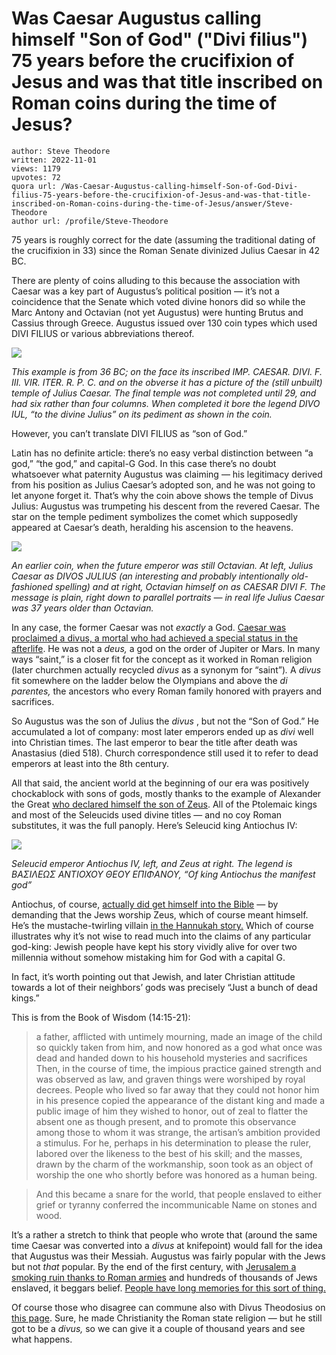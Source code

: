 # Was Caesar Augustus calling himself "Son of God" ("Divi filius") 75 years before the crucifixion of Jesus and was that title inscribed on Roman coins during the time of Jesus?

	author: Steve Theodore
	written: 2022-11-01
	views: 1179
	upvotes: 72
	quora url: /Was-Caesar-Augustus-calling-himself-Son-of-God-Divi-filius-75-years-before-the-crucifixion-of-Jesus-and-was-that-title-inscribed-on-Roman-coins-during-the-time-of-Jesus/answer/Steve-Theodore
	author url: /profile/Steve-Theodore


75 years is roughly correct for the date (assuming the traditional dating of the crucifixion in 33) since the Roman Senate divinized Julius Caesar in 42 BC.

There are plenty of coins alluding to this because the association with Caesar was a key part of Augustus’s political position — it’s not a coincidence that the Senate which voted divine honors did so while the Marc Antony and Octavian (not yet Augustus) were hunting Brutus and Cassius through Greece. Augustus issued over 130 coin types which used DIVI FILIUS or various abbreviations thereof.

![](https://qph.cf2.quoracdn.net/main-qimg-0a2d2a8fec47e52461dc977a5e4cc253-lq)

_This example is from 36 BC; on the face its inscribed IMP. CAESAR. DIVI. F. III. VIR. ITER. R. P. C. and on the obverse it has a picture of the (still unbuilt) temple of Julius Caesar. The final temple was not completed until 29, and had six rather than four columns. When completed it bore the legend DIVO IUL, “to the divine Julius” on its pediment as shown in the coin._ 

However, you can’t translate DIVI FILIUS as “son of God.”

Latin has no definite article: there’s no easy verbal distinction between “a god,” “the god,” and capital-G God. In this case there’s no doubt whatsoever what paternity Augustus was claiming — his legitimacy derived from his position as Julius Caesar’s adopted son, and he was not going to let anyone forget it. That’s why the coin above shows the temple of Divus Julius: Augustus was trumpeting his descent from the revered Caesar. The star on the temple pediment symbolizes the comet which supposedly appeared at Caesar’s death, heralding his ascension to the heavens.

![](https://qph.cf2.quoracdn.net/main-qimg-0f9c0abee6e84c5eabd13eb136c30410-lq)

_An earlier coin, when the future emperor was still Octavian. At left, Julius Caesar as DIVOS JULIUS (an interesting and probably intentionally old-fashioned spelling) and at right, Octavian himself on as CAESAR DIVI F. The message is plain, right down to parallel portraits — in real life Julius Caesar was 37 years older than Octavian._ 

In any case, the former Caesar was not _exactly_ a God. [Caesar was proclaimed a divus, a mortal who had achieved a special status in the afterlife](https://www.quora.com/After-Julius-Caesar-was-deified-after-his-death-did-he-become-the-god-of-something-or-did-he-just-become-Julius-Caesar-the-God/answer/Steve-Theodore). He was not a _deus,_  a god on the order of Jupiter or Mars. In many ways “saint,” is a closer fit for the concept as it worked in Roman religion (later churchmen actually recycled _divus_ as a synonym for “saint”)_._ A _divus_ fit somewhere on the ladder below the Olympians and above the _di parentes,_ the ancestors who every Roman family honored with prayers and sacrifices.

So Augustus was the son of Julius the _divus_ , but not the “Son of God.” He accumulated a lot of company: most later emperors ended up as _divi_ well into Christian times. The last emperor to bear the title after death was Anastasius (died 518). Church correspondence still used it to refer to dead emperors at least into the 8th century.

All that said, the ancient world at the beginning of our era was positively chockablock with sons of gods, mostly thanks to the example of Alexander the Great [who declared himself the son of Zeus](https://www.quora.com/Have-you-heard-that-Alexander-the-Great-was-declared-a-Son-of-God/answer/Steve-Theodore). All of the Ptolemaic kings and most of the Seleucids used divine titles — and no coy Roman substitutes, it was the full panoply. Here’s Seleucid king Antiochus IV:

![](https://qph.cf2.quoracdn.net/main-qimg-b97f30fc28381b8d9be7d0e54a0b3517-lq)

_Seleucid emperor Antiochus IV, left, and Zeus at right. The legend is BAΣIΛEΩΣ ANTIOXOY ΘEOY EΠIΦANOY, “Of king Antiochus the manifest god”_ 

Antiochus, of course, [actually did get himself into the Bible](https://bible.usccb.org/bible/1maccabees/1) — by demanding that the Jews worship Zeus, which of course meant himself. He’s the mustache-twirling villain [in the Hannukah story.](https://www.myjewishlearning.com/article/antiochus-the-madman/) Which of course illustrates why it’s not wise to read much into the claims of any particular god-king: Jewish people have kept his story vividly alive for over two millennia without somehow mistaking him for God with a capital G.

In fact, it’s worth pointing out that Jewish, and later Christian attitude towards a lot of their neighbors’ gods was precisely “Just a bunch of dead kings.”

This is from the Book of Wisdom (14:15-21):

> a father, afflicted with untimely mourning, made an image of the child so quickly taken from him, and now honored as a god what once was dead and handed down to his household mysteries and sacrifices Then, in the course of time, the impious practice gained strength and was observed as law, and graven things were worshiped by royal decrees. People who lived so far away that they could not honor him in his presence copied the appearance of the distant king and made a public image of him they wished to honor, out of zeal to flatter the absent one as though present, and to promote this observance among those to whom it was strange, the artisan’s ambition provided a stimulus. For he, perhaps in his determination to please the ruler, labored over the likeness to the best of his skill; and the masses, drawn by the charm of the workmanship, soon took as an object of worship the one who shortly before was honored as a human being.

> And this became a snare for the world, that people enslaved to either grief or tyranny conferred the incommunicable Name on stones and wood.

It’s a rather a stretch to think that people who wrote that (around the same time Caesar was converted into a _divus_ at knifepoint) would fall for the idea that Augustus was their Messiah. Augustus was fairly popular with the Jews but not _that_ popular. By the end of the first century, with [Jerusalem a smoking ruin thanks to Roman armies](https://en.wikipedia.org/wiki/Siege_of_Jerusalem_(70_CE)#:~:text=The%20siege%20of%20Jerusalem%20of,the%20Roman%20province%20of%20Judaea.) and hundreds of thousands of Jews enslaved, it beggars belief. [People have long memories for this sort of thing.](https://forward.com/opinion/450377/the-arch-of-titus-must-come-down/)

Of course those who disagree can commune also with Divus Theodosius on [this page](http://www.romanimperialcult.org/Anastasius_I.html). Sure, he made Christianity the Roman state religion — but he still got to be a _divus,_ so we can give it a couple of thousand years and see what happens.

